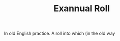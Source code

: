---
title: Exannual Roll
letter: E
permalink: "/definitions/bld-exannual-roll.html"
body: In old English practice. A roll into which (in the old way
published_at: '2018-07-07'
source: Black's Law Dictionary 2nd Ed (1910)
layout: post
---